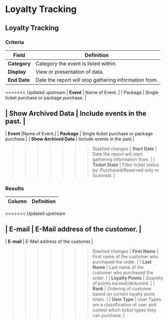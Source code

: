 # Loyalty Tracking

## Loyalty Tracking

### Criteria

| **Field** | **Definition** |
| --- | --- |
| **Category** | Category the event is listed within. |
| **Display** | View or presentation of data. |
| **End Date** | Date the report will stop gathering information from. |

&lt;&lt;&lt;&lt;&lt;&lt;&lt; Updated upstream \| **Event** \| Name of Event. \| \| Package \| Single ticket purchase or package purchase. \|

## \| Show Archived Data \| Include events in the past. \|

\| **Event** \|Name of Event.\| \| **Package** \| Single ticket purchase or package purchase.\| \| **Show Archived Data** \| Include events in the past.\|

> > > > > > > Stashed changes \| **Start Date** \| Date the report will start gathering information from. \| \| **Ticket State** \| Filter ticket status by: Purchased/Reserved only or Scanned. \|

### Results

| **Column** | **Definition** |
| --- | --- |


&lt;&lt;&lt;&lt;&lt;&lt;&lt; Updated upstream

## \| E-mail \| E-Mail address of the customer. \|

\| **E-mail** \| E-Mail address of the customer.\|

> > > > > > > Stashed changes \| **First Name** \| First name of the customer who purchased the order. \| \| **Last Name** \| Last name of the customer who purchased the order. \| \| **Loyalty Points** \| Quantity of points earned/deducted. \| \| **Rank** \| Ordering of customer based on current loyalty point totals. \| \| **User Type** \| User Types are a classification of user and control which ticket types they can purchase. \|

